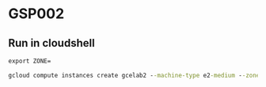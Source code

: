 # GSP002

## Run in cloudshell
```cmd
export ZONE=
```
```cmd
gcloud compute instances create gcelab2 --machine-type e2-medium --zone $ZONE
```